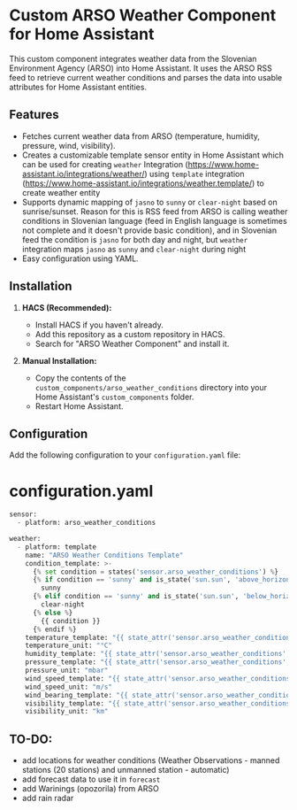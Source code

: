 # Custom ARSO Weather Component for Home Assistant

This custom component integrates weather data from the Slovenian Environment Agency (ARSO) into Home Assistant. It uses the ARSO RSS feed to retrieve current weather conditions and parses the data into usable attributes for Home Assistant entities.

## Features

- Fetches current weather data from ARSO (temperature, humidity, pressure, wind, visibility).
- Creates a customizable template sensor entity in Home Assistant which can be used for creating ```weather``` Integration (https://www.home-assistant.io/integrations/weather/) using ```template``` integration (https://www.home-assistant.io/integrations/weather.template/) to create weather entity 
- Supports dynamic mapping of ```jasno``` to ```sunny``` or ```clear-night``` based on sunrise/sunset. Reason for this is RSS feed from ARSO is calling weather conditions in Slovenian language (feed in English language is sometimes not complete and it doesn't provide basic condition), and in Slovenian feed the condition is ```jasno``` for both day and night, but ```weather``` integration maps ```jasno``` as ```sunny``` and ```clear-night``` during night
- Easy configuration using YAML.


## Installation

1. **HACS (Recommended):**
   - Install HACS if you haven't already.
   - Add this repository as a custom repository in HACS.
   - Search for "ARSO Weather Component" and install it.

2. **Manual Installation:**
   - Copy the contents of the `custom_components/arso_weather_conditions` directory into your Home Assistant's `custom_components` folder.
   - Restart Home Assistant.

## Configuration

Add the following configuration to your `configuration.yaml` file:


# configuration.yaml
```python
sensor:
  - platform: arso_weather_conditions

weather:
  - platform: template
    name: "ARSO Weather Conditions Template"
    condition_template: >-
      {% set condition = states('sensor.arso_weather_conditions') %}
      {% if condition == 'sunny' and is_state('sun.sun', 'above_horizon') %}
        sunny
      {% elif condition == 'sunny' and is_state('sun.sun', 'below_horizon') %}
        clear-night
      {% else %}
        {{ condition }}
      {% endif %}
    temperature_template: "{{ state_attr('sensor.arso_weather_conditions', 'temperature') | float }}"
    temperature_unit: "°C"
    humidity_template: "{{ state_attr('sensor.arso_weather_conditions', 'humidity') | float }}"
    pressure_template: "{{ state_attr('sensor.arso_weather_conditions', 'pressure') | float }}"
    pressure_unit: "mbar"
    wind_speed_template: "{{ state_attr('sensor.arso_weather_conditions', 'wind_speed') | float }}"
    wind_speed_unit: "m/s"
    wind_bearing_template: "{{ state_attr('sensor.arso_weather_conditions', 'wind_bearing') }}"
    visibility_template: "{{ state_attr('sensor.arso_weather_conditions', 'visibility') | float }}"
    visibility_unit: "km"
```


## TO-DO:

- add locations for weather conditions (Weather Observations - manned stations (20 stations) and unmanned station - automatic)
- add forecast data to use it in ```forecast```
- add Warinings (opozorila) from ARSO
- add rain radar
